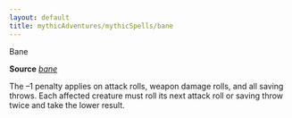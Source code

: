 ```yaml
---
layout: default
title: mythicAdventures/mythicSpells/bane
---
```

Bane

**Source** [_bane_](spells/bane#_bane)

The –1 penalty applies on attack rolls, weapon damage rolls, and all saving throws. Each affected creature must roll its next attack roll or saving throw twice and take the lower result.

